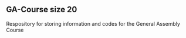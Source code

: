 ## GA-Course size 20
Respository for storing information and codes for the General Assembly Course

